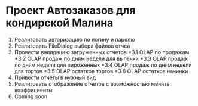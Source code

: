 # Проект Автозаказов для кондирской Малина

1. Реализовать авторизацию по логину и паролю
2. Реализовать FileDialog выбора файлов отчеа
3. Провести валидацию загруженных отчетов
*3.1 OLAP по продажам
*3.2 OLAP продаж по дням недели для выпечки
*3.3 OLAP продаж по дням недели для пироженных
*3.4 OLAP продаж по дням недели для тортов
*3.5 OLAP остатков тортов
*3.6 OLAP остатков начинки
4. Привести отчеты в нужный вид
5. Реализовать отображение отчетов с возможностью менять коэффициенты
6. Coming soon

